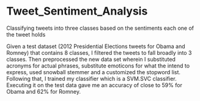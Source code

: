 # Tweet_Sentiment_Analysis
Classifying tweets into three classes based on the sentiments each one of the tweet holds

Given a test dataset (2012 Presidential Elections tweets for Obama and Romney) that contains 8 classes, I filtered the tweets to fall
broadly into 3 classes. Then preprocessed the new data set wherein I substituted acronyms for actual phrases, substitute emoticons for 
what the intend to express, used snowball stemmer and a customized the stopword list. Following that, I trained my classifier which is a
SVM.SVC classifier. Executing it on the test data gave me an accuracy of close to 59% for Obama and 62% for Romney.  

